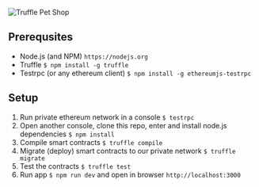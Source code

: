 ![Truffle Pet Shop](http://truffleframework.com/tutorials/images/pet-shop/adoption1.jpeg)

## Prerequsites

* Node.js (and NPM) `https://nodejs.org`
* Truffle `$ npm install -g truffle`
* Testrpc (or any ethereum client) `$ npm install -g ethereumjs-testrpc`

## Setup

1. Run private ethereum network in a console `$ testrpc`
1. Open another console, clone this repo, enter and install node.js dependencies `$ npm install`
1. Compile smart contracts `$ truffle compile`
1. Migrate (deploy) smart contracts to our private network `$ truffle migrate`
1. Test the contracts `$ truffle test`
1. Run app `$ npm run dev` and open in browser `http://localhost:3000`
